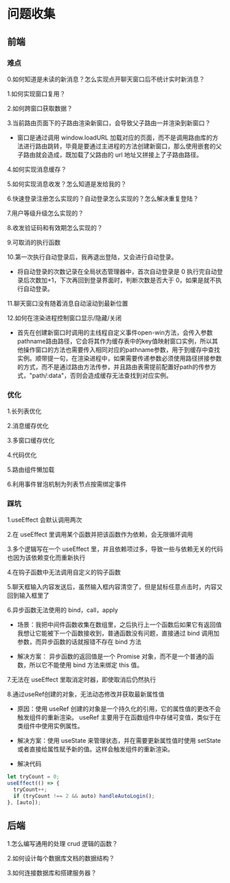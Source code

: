 # 问题收集

## 前端

### 难点

0.如何知道是未读的新消息？怎么实现点开聊天窗口后不统计实时新消息？

1.如何实现窗口复用？

2.如何跨窗口获取数据？

3.当前路由页面下的子路由渲染新窗口，会导致父子路由一并渲染到新窗口？

- 窗口是通过调用 window.loadURL 加载对应的页面，而不是调用路由库的方法进行路由跳转，毕竟是要通过主进程的方法创建新窗口，那么使用嵌套的父子路由就会造成，既加载了父路由的 url 地址又拼接上了子路由路径。

4.如何实现消息缓存？

5.如何实现消息收发？怎么知道是发给我的？

6.快速登录注册怎么实现的？自动登录怎么实现的？怎么解决重复登陆？

7.用户等级升级怎么实现的？

8.收发验证码和有效期怎么实现的？

9.可取消的执行函数

10.第一次执行自动登录后，我再退出登陆，又会进行自动登录。

- 将自动登录的次数记录在全局状态管理器中，首次自动登录是 0 执行完自动登录后次数加+1，下次再回到登录界面时，判断次数是否大于 0，如果是就不执行自动登录。

11.聊天窗口没有随着消息自动滚动到最新位置

12.如何在渲染进程控制窗口显示/隐藏/关闭

- 首先在创建新窗口时调用的主线程自定义事件open-win方法，会传入参数pathname路由路径，它会将其作为缓存表中的key值映射窗口实例，所以其他操作窗口的方法也需要传入相同对应的pathname参数，用于到缓存中查找实例。顺带提一句，在渲染进程中，如果需要传递参数必须使用路径拼接参数的方式，而不是通过路由方法传参，并且路由表需提前配置好path的传参方式，"path/:data"，否则会造成缓存无法查找到对应实例。

### 优化

1.长列表优化

2.消息缓存优化

3.多窗口缓存优化

4.代码优化

5.路由组件懒加载

6.利用事件冒泡机制为列表节点按需绑定事件

### 踩坑

1.useEffect 会默认调用两次

2.在 useEffect 里调用某个函数并把该函数作为依赖，会无限循环调用

3.多个逻辑写在一个 useEffect 里，并且依赖项过多，导致一些与依赖无关的代码也因为该依赖变化而重新执行

4.在钩子函数中无法调用自定义的钩子函数

5.聊天框输入内容发送后，虽然输入框内容清空了，但是鼠标任意点击时，内容又回到输入框里了

6.异步函数无法使用的 bind，call，apply

- 场景：我把中间件函数收集在数组里，之后执行上一个函数后如果它有返回值我想让它能被下一个函数接收到，普通函数没有问题，直接通过 bind 调用加参数，而异步函数的话就报错不存在 bind 方法

- 解决方案： 异步函数的返回值是一个 Promise 对象，而不是一个普通的函数，所以它不能使用 bind 方法来绑定 this 值。

7.无法在 useEffect 里取消定时器，即使取消后仍然执行

8.通过useRef创建的对象，无法动态修改并获取最新属性值

- 原因：使用 useRef 创建的对象是一个持久化的引用，它的属性值的更改不会触发组件的重新渲染。 useRef 主要用于在函数组件中存储可变值，类似于在类组件中使用实例属性。

- 解决方案：使用 useState 来管理状态，并在需要更新属性值时使用 setState 或者直接给属性赋予新的值。这样会触发组件的重新渲染。

- 解决代码

```ts
let tryCount = 0;
useEffect(() => {
  tryCount++;
  if (tryCount !== 2 && auto) handleAutoLogin();
}, [auto]);
```

## 后端

1.怎么编写通用的处理 crud 逻辑的函数？

2.如何设计每个数据库文档的数据结构？

3.如何连接数据库和搭建服务器？
